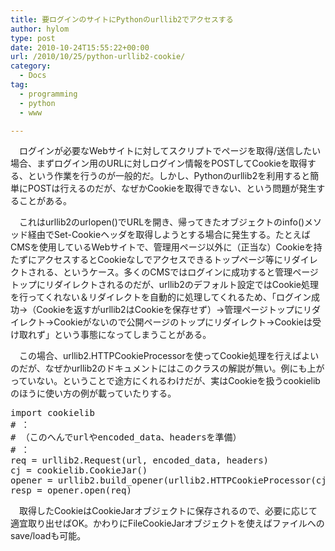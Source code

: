 ```yaml
---
title: 要ログインのサイトにPythonのurllib2でアクセスする
author: hylom
type: post
date: 2010-10-24T15:55:22+00:00
url: /2010/10/25/python-urllib2-cookie/
category:
  - Docs
tag:
  - programming
  - python
  - www

---
```

　ログインが必要なWebサイトに対してスクリプトでページを取得/送信したい場合、まずログイン用のURLに対しログイン情報をPOSTしてCookieを取得する、という作業を行うのが一般的だ。しかし、Pythonのurllib2を利用すると簡単にPOSTは行えるのだが、なぜかCookieを取得できない、という問題が発生することがある。

　これはurllib2のurlopen()でURLを開き、帰ってきたオブジェクトのinfo()メソッド経由でSet-Cookieヘッダを取得しようとする場合に発生する。たとえばCMSを使用しているWebサイトで、管理用ページ以外に（正当な）Cookieを持たずにアクセスするとCookieなしでアクセスできるトップページ等にリダイレクトされる、というケース。多くのCMSではログインに成功すると管理ページトップにリダイレクトされるのだが、urllib2のデフォルト設定ではCookie処理を行ってくれない＆リダイレクトを自動的に処理してくれるため、「ログイン成功→（Cookieを返すがurllib2はCookieを保存せず）→管理ページトップにリダイレクト→Cookieがないので公開ページのトップにリダイレクト→Cookieは受け取れず」という事態になってしまうことがある。

　この場合、urllib2.HTTPCookieProcessorを使ってCookie処理を行えばよいのだが、なぜかurllib2のドキュメントにはこのクラスの解説が無い。例にも上がっていない。ということで途方にくれるわけだが、実はCookieを扱うcookielibのほうに使い方の例が載っていたりする。

<pre class="code">import cookielib
# ： 
# （このへんでurlやencoded_data、headersを準備）
# ：
req = urllib2.Request(url, encoded_data, headers)
cj = cookielib.CookieJar()
opener = urllib2.build_opener(urllib2.HTTPCookieProcessor(cj))
resp = opener.open(req)
</pre>

　取得したCookieはCookieJarオブジェクトに保存されるので、必要に応じて適宜取り出せばOK。かわりにFileCookieJarオブジェクトを使えばファイルへのsave/loadも可能。
